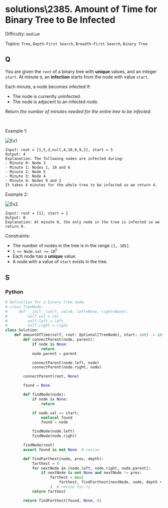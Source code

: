 # solutions\2385. Amount of Time for Binary Tree to Be Infected

Difficulty: `medium`

Topics: `Tree`, `Depth-First Search`, `Breadth-First Search`, `Binary Tree`

## Q

You are given the `root` of a binary tree with **unique** values, and an integer `start`. At minute `0`, an **infection** starts from the node with value `start`.

Each minute, a node becomes infected if:

- The node is currently uninfected.
- The node is adjacent to an infected node.

Return _the number of minutes needed for the entire tree to be infected_.

<br>

Example 1:

![Ex1](https://assets.leetcode.com/uploads/2022/06/25/image-20220625231744-1.png)

```
Input: root = [1,5,3,null,4,10,6,9,2], start = 3
Output: 4
Explanation: The following nodes are infected during:
- Minute 0: Node 3
- Minute 1: Nodes 1, 10 and 6
- Minute 2: Node 5
- Minute 3: Node 4
- Minute 4: Nodes 9 and 2
It takes 4 minutes for the whole tree to be infected so we return 4.
```

Example 2:

![Ex2](https://assets.leetcode.com/uploads/2022/06/25/image-20220625231812-2.png)

```
Input: root = [1], start = 1
Output: 0
Explanation: At minute 0, the only node in the tree is infected so we return 0.
```

Constraints:

- The number of nodes in the tree is in the range `[1, 105]`.
- `1 <= Node.val <= 10`<sup>`5`</sup>
- Each node has a **unique** value.
- A node with a value of `start` exists in the tree.

## S

### Python

```python
# Definition for a binary tree node.
# class TreeNode:
#     def __init__(self, val=0, left=None, right=None):
#         self.val = val
#         self.left = left
#         self.right = right
class Solution:
    def amountOfTime(self, root: Optional[TreeNode], start: int) -> int:
        def connectParent(node, parent):
            if node is None:
                return
            node.parent = parent

            connectParent(node.left, node)
            connectParent(node.right, node)

        connectParent(root, None)

        found = None

        def findNode(node):
            if node is None:
                return

            if node.val == start:
                nonlocal found
                found = node

            findNode(node.left)
            findNode(node.right)

        findNode(root)
        assert found is not None  # revise

        def findFarthest(node, prev, depth):
            farthest = 0
            for nextNode in [node.left, node.right, node.parent]:
                if nextNode is not None and nextNode != prev:
                    farthest = max(
                        farthest, findFarthest(nextNode, node, depth + 1) + 1
                    )  # revise for +1
            return farthest

        return findFarthest(found, None, 0)
```
